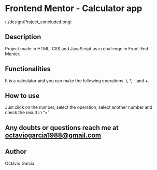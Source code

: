 # Frontend Mentor - Calculator app

(./design/Project_concluded.png)

## Description
Project made in HTML, CSS and JavaScript as in challenge in Front-End Mentor.

## Functionalities
It is a calculator and you can make the following operations. /, *, - and +.

## How to use
Just click on the number, select the operation, select another number and check the result in “=”

## Any doubts or questions reach me at octaviogarcia1988@gmail.com

## Author
Octávio Garcia


